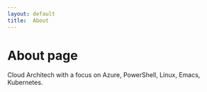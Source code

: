 ```yaml
---
layout: default
title:  About
---
```


# About page

Cloud Architech with a focus on Azure, PowerShell, Linux, Emacs, Kubernetes.
